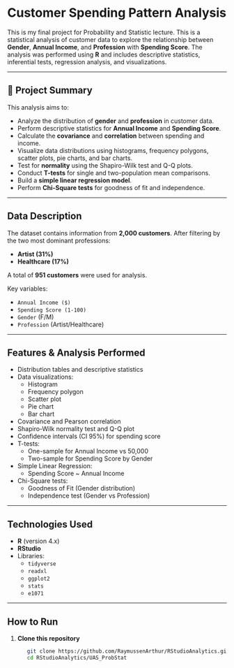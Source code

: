 # Customer Spending Pattern Analysis

This is my final project for Probability and Statistic lecture. This is a statistical analysis of customer data to explore the relationship between **Gender**, **Annual Income**, and **Profession** with **Spending Score**. The analysis was performed using **R** and includes descriptive statistics, inferential tests, regression analysis, and visualizations.

---

## 📌 Project Summary

This analysis aims to:

- Analyze the distribution of **gender** and **profession** in customer data.
- Perform descriptive statistics for **Annual Income** and **Spending Score**.
- Calculate the **covariance** and **correlation** between spending and income.
- Visualize data distributions using histograms, frequency polygons, scatter plots, pie charts, and bar charts.
- Test for **normality** using the Shapiro-Wilk test and Q-Q plots.
- Conduct **T-tests** for single and two-population mean comparisons.
- Build a **simple linear regression model**.
- Perform **Chi-Square tests** for goodness of fit and independence.

---

## Data Description

The dataset contains information from **2,000 customers**. After filtering by the two most dominant professions:
- **Artist (31%)**
- **Healthcare (17%)**

A total of **951 customers** were used for analysis.

Key variables:
- `Annual Income ($)`
- `Spending Score (1-100)`
- `Gender` (F/M)
- `Profession` (Artist/Healthcare)

---

## Features & Analysis Performed

- Distribution tables and descriptive statistics
- Data visualizations:
  - Histogram
  - Frequency polygon
  - Scatter plot
  - Pie chart
  - Bar chart
- Covariance and Pearson correlation
- Shapiro-Wilk normality test and Q-Q plot
- Confidence intervals (CI 95%) for spending score
- T-tests:
  - One-sample for Annual Income vs 50,000
  - Two-sample for Spending Score by Gender
- Simple Linear Regression:
  - Spending Score ~ Annual Income
- Chi-Square tests:
  - Goodness of Fit (Gender distribution)
  - Independence test (Gender vs Profession)

---

## Technologies Used

- **R** (version 4.x)
- **RStudio**
- Libraries:
  - `tidyverse`
  - `readxl`
  - `ggplot2`
  - `stats`
  - `e1071`

---

## How to Run

1. **Clone this repository**
   ```bash
      git clone https://github.com/RaymussenArthur/RStudioAnalytics.git
      cd RStudioAnalytics/UAS_ProbStat


  
